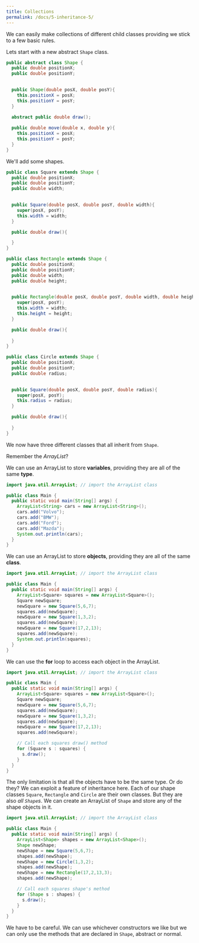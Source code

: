 ```yaml
---
title: Collections
permalink: /docs/5-inheritance-5/
---
```


We can easily make collections of different child classes providing we stick to a few basic rules.  

Lets start with a new abstract `Shape` class.

```java
public abstract class Shape {
  public double positionX;
  public double positionY;
  

  public Shape(double posX, double posY){
    this.positionX = posX;
    this.positionY = posY;
  }

  abstract public double draw();
  
  public double move(double x, double y){
    this.positionX = posX;
    this.positionY = posY;
  }
}
```

We'll add some shapes.  


```java
public class Square extends Shape {
  public double positionX;
  public double positionY;
  public double width;
  

  public Square(double posX, double posY, double width){
    super(posX, posY);
    this.width = width;
  }

  public double draw(){

  }
}

public class Rectangle extends Shape {
  public double positionX;
  public double positionY;
  public double width;
  public double height;
  

  public Rectangle(double posX, double posY, double width, double height){
    super(posX, posY);
    this.width = width;
    this.height = height;
  }

  public double draw(){
    
  }
}

public class Circle extends Shape {
  public double positionX;
  public double positionY;
  public double radius;
  

  public Square(double posX, double posY, double radius){
    super(posX, posY);
    this.radius = radius;
  }

  public double draw(){
    
  }
}
```

We now have three different classes that all inherit from `Shape`.  

Remember the *ArrayList*?

We can use an ArrayList to store **variables**, providing they are all of the same **type**.   

```java
import java.util.ArrayList; // import the ArrayList class

public class Main {
  public static void main(String[] args) {
    ArrayList<String> cars = new ArrayList<String>();
    cars.add("Volvo");
    cars.add("BMW");
    cars.add("Ford");
    cars.add("Mazda");
    System.out.println(cars);
  }
}
```

We can use an ArrayList to store **objects**, providing they are all of the same **class**.   

```java
import java.util.ArrayList; // import the ArrayList class

public class Main {
  public static void main(String[] args) {
    ArrayList<Square> squares = new ArrayList<Square>();
    Square newSquare;
    newSquare = new Square(5,6,7);
    squares.add(newSquare);
    newSquare = new Square(1,3,2);
    squares.add(newSquare);
    newSquare = new Square(17,2,13);
    squares.add(newSquare);
    System.out.println(squares);
  }
}
```

We can use the **for** loop to access each object in the ArrayList.  

```java
import java.util.ArrayList; // import the ArrayList class

public class Main {
  public static void main(String[] args) {
    ArrayList<Square> squares = new ArrayList<Square>();
    Square newSquare;
    newSquare = new Square(5,6,7);
    squares.add(newSquare);
    newSquare = new Square(1,3,2);
    squares.add(newSquare);
    newSquare = new Square(17,2,13);
    squares.add(newSquare);    

    // Call each squares draw() method
    for (Square s : squares) {
      s.draw(); 
    }
  }
}
```

The only limitation is that all the objects have to be the same type. Or do they? We can exploit a feature of inheritance here. Each of our shape classes `Square`, `Rectangle` and `Circle` are their own classes. But they are also *all `Shape`s*. We can create an ArrayList of `Shape` and store any of the shape objects in it.  

```java
import java.util.ArrayList; // import the ArrayList class

public class Main {
  public static void main(String[] args) {
    ArrayList<Shape> shapes = new ArrayList<Shape>();
    Shape newShape;
    newShape = new Square(5,6,7);
    shapes.add(newShape);
    newShape = new Circle(1,3,2);
    shapes.add(newShape);
    newShape = new Rectangle(17,2,13,3);
    shapes.add(newShape);    

    // Call each squares shape's method
    for (Shape s : shapes) {
      s.draw(); 
    }
  }
}
```

We have to be careful. We can use whichever constructors we like but we can only use the methods that are declared in `Shape`, abstract or normal.  
